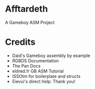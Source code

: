 # Afftardeth

A Gameboy ASM Project

# Credits

- Daid's Gameboy assembly by example
- RGBDS Documentation
- The Pan Docs
- eldred.fr GB ASM Tutorial
- ISSOtm for boilerplate and structs
- Eievui's direct help: Thank you!